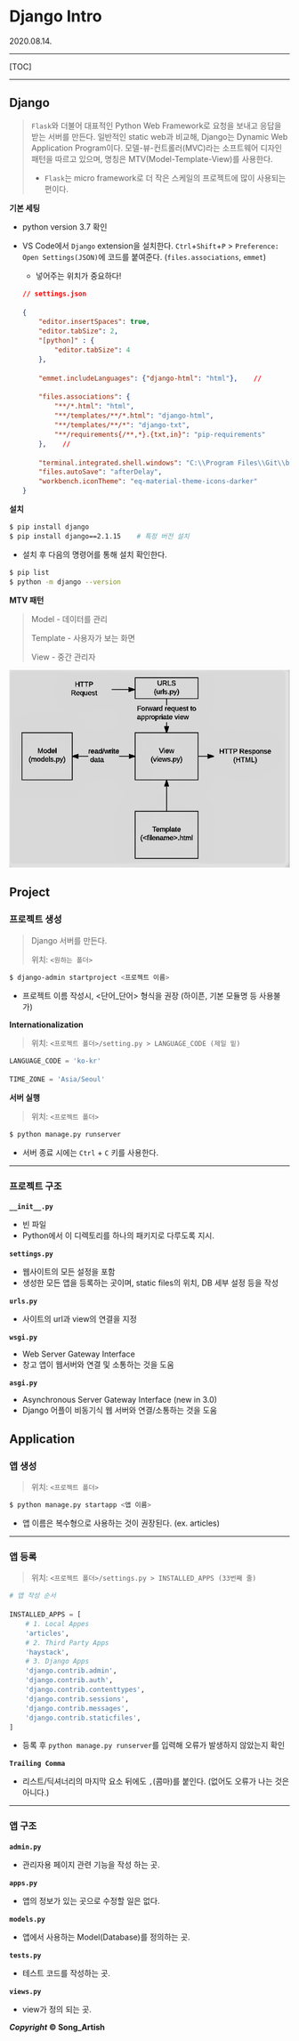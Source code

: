 # Django Intro

2020.08.14.



*****

[TOC]

*****



## Django

> `Flask`와 더불어 대표적인 Python Web Framework로 요청을 보내고 응답을 받는 서버를 만든다. 일반적인 static web과 비교해, Django는 Dynamic Web Application Program이다. 모델-뷰-컨트롤러(MVC)라는 소프트웨어 디자인 패턴을 따르고 있으며, 명칭은 MTV(Model-Template-View)를 사용한다.
>
> - `Flask`는 micro framework로 더 작은 스케일의 프로젝트에 많이 사용되는 편이다.

**기본 세팅**

- python version 3.7 확인

- VS Code에서 `Django` extension을 설치한다.
  `Ctrl`+`Shift`+`P` > `Preference: Open Settings(JSON)`에 코드를 붙여준다. (`files.associations`, `emmet`)
  
  - 넣어주는 위치가 중요하다!
  
  ```json
  // settings.json
  
  {
      "editor.insertSpaces": true,
      "editor.tabSize": 2,
      "[python]" : {
          "editor.tabSize": 4
      },
  
      "emmet.includeLanguages": {"django-html": "html"},	//
      
      "files.associations": {
          "**/*.html": "html",
          "**/templates/**/*.html": "django-html",
          "**/templates/**/*": "django-txt",
          "**/requirements{/**,*}.{txt,in}": "pip-requirements"
      },	//
  
      "terminal.integrated.shell.windows": "C:\\Program Files\\Git\\bin\\bash.exe",
      "files.autoSave": "afterDelay",
      "workbench.iconTheme": "eq-material-theme-icons-darker"
  }
  ```
  
  

**설치**

```bash
$ pip install django
$ pip install django==2.1.15	# 특정 버전 설치
```

- 설치 후 다음의 명령어를 통해 설치 확인한다.

```bash
$ pip list
$ python -m django --version
```

**MTV 패턴**

> Model - 데이터를 관리
>
> Template - 사용자가 보는 화면
>
> View - 중간 관리자

![MTV 패턴](img\django_how.png)



## Project

### 프로젝트 생성

> Django 서버를 만든다.
>
> 위치: `<원하는 폴더>`

```bash
$ django-admin startproject <프로젝트 이름>
```

- 프로젝트 이름 작성시, <단어_단어> 형식을 권장 (하이픈, 기본 모듈명 등 사용불가)

**Internationalization**

> 위치: `<프로젝트 폴더>/setting.py > LANGUAGE_CODE (제일 밑)`

```python
LANGUAGE_CODE = 'ko-kr'

TIME_ZONE = 'Asia/Seoul'
```

**서버 실행**

> 위치: `<프로젝트 폴더>`

```bash
$ python manage.py runserver
```

- 서버 종료 시에는 `Ctrl` + `C` 키를 사용한다.

---

### 프로젝트 구조

**`__init__.py`**

- 빈 파일
- Python에서 이 디렉토리를 하나의 패키지로 다루도록 지시.

**`settings.py`**

- 웹사이트의 모든 설정을 포함
- 생성한 모든 앱을 등록하는 곳이며, static files의 위치, DB 세부 설정 등을 작성

**`urls.py`**

- 사이트의 url과 view의 연결을 지정

**`wsgi.py`**

- Web Server Gateway Interface
- 창고 앱이 웹서버와 연결 및 소통하는 것을 도움

**`asgi.py`**

- Asynchronous Server Gateway Interface (new in 3.0)
- Django 어플이 비동기식 웹 서버와 연결/소통하는 것을 도움



## Application

### 앱 생성

> 위치: `<프로젝트 폴더>`

```bash
$ python manage.py startapp <앱 이름>
```

- 앱 이름은 복수형으로 사용하는 것이 권장된다. (ex. articles)

---

### 앱 등록

> 위치: `<프로젝트 폴더>/settings.py > INSTALLED_APPS (33번째 줄)`

```python
# 앱 작성 순서

INSTALLED_APPS = [
    # 1. Local Appes
    'articles',
    # 2. Third Party Apps
    'haystack',
    # 3. Django Apps
    'django.contrib.admin',
    'django.contrib.auth',
    'django.contrib.contenttypes',
    'django.contrib.sessions',
    'django.contrib.messages',
    'django.contrib.staticfiles',
]
```

- 등록 후 `python manage.py runserver`를 입력해 오류가 발생하지 않았는지 확인

**`Trailing Comma`**

- 리스트/딕셔너리의 마지막 요소 뒤에도 `,`(콤마)를 붙인다. (없어도 오류가 나는 것은 아니다.)

---

### 앱 구조

**`admin.py`**

- 관리자용 페이지 관련 기능을 작성 하는 곳.

**`apps.py`**

- 앱의 정보가 있는 곳으로 수정할 일은 없다.

**`models.py`**

- 앱에서 사용하는 Model(Database)를 정의하는 곳.

**`tests.py`**

- 테스트 코드를 작성하는 곳.

**`views.py`**

- view가 정의 되는 곳. 



***Copyright* © Song_Artish**

